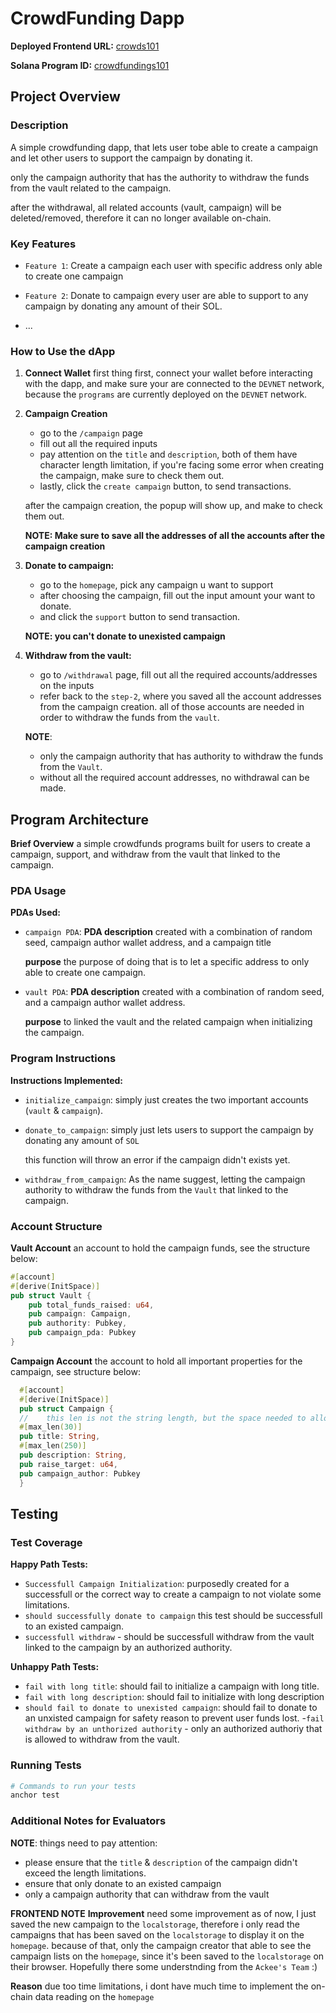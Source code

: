 # CrowdFunding Dapp

**Deployed Frontend URL:** [crowds101](https://crowds101.vercel.app/)

**Solana Program ID:** [crowdfundings101](https://solscan.io/account/9k1BXBauRs8a23QoCDcuyTyprFp8wtT2RCqxbnP1MVae?cluster=devnet)

## Project Overview

### Description

A simple crowdfunding dapp, that lets user tobe able to create a campaign and let other users to support the campaign by donating it. 

only the campaign authority that has the authority to withdraw the funds from the vault related to the campaign.

after the withdrawal, all related accounts (vault, campaign) will be deleted/removed, therefore it can no longer available on-chain.

### Key Features

- `Feature 1`: Create a campaign
    each user with specific address only able to create one campaign

- `Feature 2`: Donate to campaign
    every user are able to support to any campaign by donating any amount of their SOL. 
- ...
  
### How to Use the dApp
1. **Connect Wallet**
    first thing first, connect your wallet before interacting with the dapp, and make sure your are connected to the `DEVNET` network, because the `programs` are currently deployed on the `DEVNET` network.

2. **Campaign Creation** 
   - go to the `/campaign` page
   - fill out all the required inputs
   - pay attention on the `title` and `description`, both of them have character length limitation, if you're facing some error when creating the campaign, make sure to check them out.
   - lastly, click the `create campaign` button, to send transactions.

    after the campaign creation, the popup will show up, and make to check them out.

    **NOTE: Make sure to save all the addresses of all the accounts after the campaign creation**

3. **Donate to campaign:** 
    - go to the `homepage`, pick any campaign u want to support
    - after choosing the campaign, fill out the input amount your want to donate.
    - and click the `support` button to send transaction.

    **NOTE: you can't donate to unexisted campaign**

4.  **Withdraw from the vault:** 

    - go to `/withdrawal` page, fill out all the required accounts/addresses on the inputs
    - refer back to the `step-2`, where you saved all the account addresses from the campaign creation. all of those accounts are needed in order to withdraw the funds from the `vault`.

    **NOTE**:
      - only the campaign authority that has authority to withdraw the funds from the `Vault`.
      - without all the required account addresses, no withdrawal can be made.

## Program Architecture
 
  **Brief Overview**
  a simple crowdfunds programs built for users to create a campaign, support, and withdraw from the vault that linked to the campaign.
 

### PDA Usage

**PDAs Used:**
- `campaign PDA`: 
    **PDA description**
     created with a combination of random seed, campaign author wallet address, and a campaign title

   **purpose**
    the purpose of doing that is to let a specific address to only able to create one campaign.

- `vault PDA`: 
    **PDA description**
    created with a combination of random seed, and a campaign author wallet address.

   **purpose**
    to linked the vault and the related campaign when initializing the campaign.

### Program Instructions
**Instructions Implemented:**
- `initialize_campaign`: 
    simply just creates the two important accounts (`vault` & `campaign`).

- `donate_to_campaign`: 
    simply just lets users to support the campaign by donating any amount of `SOL`

    this function will throw an error if the campaign didn't exists yet.

- `withdraw_from_campaign`: 
   As the name suggest, letting the campaign authority to withdraw the funds from the `Vault` that linked to the campaign.

### Account Structure

**Vault Account**
    an account to hold the campaign funds, see the structure below:

```rust
#[account]
#[derive(InitSpace)]
pub struct Vault {
    pub total_funds_raised: u64,
    pub campaign: Campaign,
    pub authority: Pubkey,
    pub campaign_pda: Pubkey
}

```

**Campaign Account**
  the account to hold all important properties for the campaign, see structure below: 

  ```rust
    #[account]
    #[derive(InitSpace)]
    pub struct Campaign {
    //    this len is not the string length, but the space needed to allocate in bytes for this string on this account
    #[max_len(30)]
    pub title: String,
    #[max_len(250)]
    pub description: String,
    pub raise_target: u64,
    pub campaign_author: Pubkey
    }  
  ```

## Testing

### Test Coverage

**Happy Path Tests:**
- `Successfull Campaign Initialization`: 
    purposedly created for a successfull or the correct way to create a campaign to not violate some limitations.
- `should successfully donate to campaign` 
  this test should be successfull to an existed campaign.
- `successfull withdraw` - should be successfull withdraw from the vault linked to the campaign by an authorized authority.

**Unhappy Path Tests:**
- `fail with long title`: should fail to initialize a campaign with long title.
- `fail with long description`: should fail to initialize with long description
- `should fail to donate to unexisted campaign`: should fail to donate to an unxisted campaign for safety reason to prevent user funds lost.
-`fail withdraw by an unthorized authority` - only an authorized authoriy that is allowed to withdraw from the vault.

### Running Tests
```bash
# Commands to run your tests
anchor test
```

### Additional Notes for Evaluators

**NOTE**: things need to pay attention:
 - please ensure that the `title` & `description` of the campaign didn't exceed the length limitations.
 - ensure that only donate to an existed campaign
 - only a campaign authority that can withdraw from the vault

 **FRONTEND NOTE**
  **Improvement** need some improvement
   as of now, I just saved the new campaign to the `localstorage`, therefore i only read the campaigns that has been saved on the `localstorage` to display it on the `homepage`.
   because of that, only the campaign creator that able to see the campaign lists on the `homepage`, since it's been saved to the `localstorage` on their browser. Hopefully there some understnding from the `Ackee's Team` :)

   **Reason** due too time limitations, i dont have much time to implement the on-chain data reading on the `homepage`